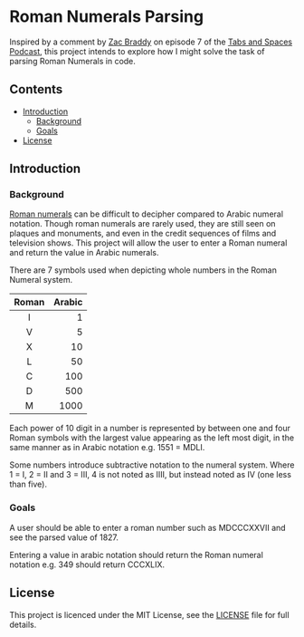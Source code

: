 # Roman Numerals Parsing #

Inspired by a comment by [Zac Braddy](https://twitter.com/ZackerTheHacker) on episode 7 of the [Tabs and Spaces Podcast](https://tabsandspaces.io/), this project intends to explore how I might solve the task of parsing Roman Numerals in code.

## Contents ##

- [Introduction](#Introduction)
  - [Background](#Background)
  - [Goals](#Goals)
- [License](#License)

## Introduction ##

### Background ###

[Roman numerals](https://en.wikipedia.org/wiki/Roman_numerals) can be difficult to decipher compared to Arabic numeral notation. Though roman numerals are rarely used, they are still seen on plaques and monuments, and even in the credit sequences of films and television shows. This project will allow the user to enter a Roman numeral and return the value in Arabic numerals.

There are 7 symbols used when depicting whole numbers in the Roman Numeral system.

| Roman | Arabic    |
|:---:  |       --: |
| I     | 1         |
| V     | 5         |
| X     | 10        |
| L     | 50        |
| C     | 100       |
| D     | 500       |
| M     | 1000      |

Each power of 10 digit in a number is represented by between one and four Roman symbols with the largest value appearing as the left most digit, in the same manner as in Arabic notation e.g. 1551 = MDLI.

Some numbers introduce subtractive notation to the numeral system. Where 1 = I, 2 = II and 3 = III, 4 is not noted as IIII, but instead noted as IV (one less than five).

### Goals ###

A user should be able to enter a roman number such as MDCCCXXVII and see the parsed value of 1827.

Entering a value in arabic notation should return the Roman numeral notation e.g. 349 should return CCCXLIX.

## License ##

This project is licenced under the MIT License, see the [LICENSE](./LICENSE) file for full details.
